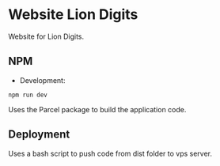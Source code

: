 # Website Lion Digits

Website for Lion Digits.

## NPM
- Development:
```  
npm run dev
```
Uses the Parcel package to build the application code.

## Deployment
Uses a bash script to push code from dist folder to vps server.